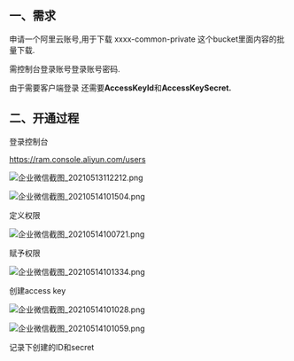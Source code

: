 ## 一、需求

申请一个阿里云账号,用于下载 xxxx-common-private  这个bucket里面内容的批量下载.

需控制台登录账号登录账号密码.

由于需要客户端登录  还需要**AccessKeyId**和**AccessKeySecret.**





## 二、开通过程

登录控制台

https://ram.console.aliyun.com/users



![企业微信截图_20210513112212.png](http://ww1.sinaimg.cn/large/007Xg1efgy1gqhqaloshyj31g20mb0ul.jpg)





![企业微信截图_20210514101504.png](http://ww1.sinaimg.cn/large/007Xg1efgy1gqhqkkxux8j30m30enq4t.jpg)





定义权限

![企业微信截图_20210514100721.png](http://ww1.sinaimg.cn/large/007Xg1efgy1gqhqcl9br7j30x80m83zj.jpg)



赋予权限

![企业微信截图_20210514101334.png](http://ww1.sinaimg.cn/large/007Xg1efgy1gqhqiyxh7oj30oi0mxn0k.jpg)









创建access key

![企业微信截图_20210514101028.png](http://ww1.sinaimg.cn/large/007Xg1efgy1gqhqhbctiej31fv0miq4h.jpg)





![企业微信截图_20210514101059.png](http://ww1.sinaimg.cn/large/007Xg1efgy1gqhqhir26hj30kv0asgm0.jpg)

记录下创建的ID和secret